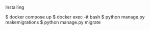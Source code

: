 Installing

$ docker compose up
$ docker exec -it <CONTAINER ID> bash
$ python manage.py makemigrations
$ python manage.py migrate


